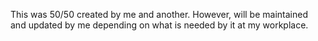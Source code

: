 This was 50/50 created by me and another. However, will be maintained and updated by me depending on what is needed by it at my workplace.
